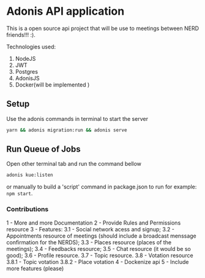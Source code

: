 # Adonis API application

This is a open source api project that will be use to meetings between NERD friends!!! :).

Technologies used:

1. NodeJS
2. JWT
3. Postgres
4. AdonisJS
5. Docker(will be implemented )

## Setup

Use the adonis commands in terminal to start the server

```bash
yarn && adonis migration:run && adonis serve
```

## Run Queue of Jobs

Open other terminal tab and run the command bellow

```bash
adonis kue:listen
```

or manually to build a 'script' command in package.json to run for example: `npm start`.

### Contributions

1 - More and more Documentation
2 - Provide Rules and Permissions resource
3 - Features:
3.1 - Social network acess and signup;
3.2 - Appointments resource of meetings
(should include a broadcast menssage
confirmation for the NERDS);
3.3 - Places resource (places of the meetings);
3.4 - Feedbacks resource;
3.5 - Chat resource (it would be so good);
3.6 - Profile resource.
3.7 - Topic resource.
3.8 - Votation resource
3.8.1 - Topic votation
3.8.2 - Place votation
4 - Dockenize api
5 - Include more features (please)
